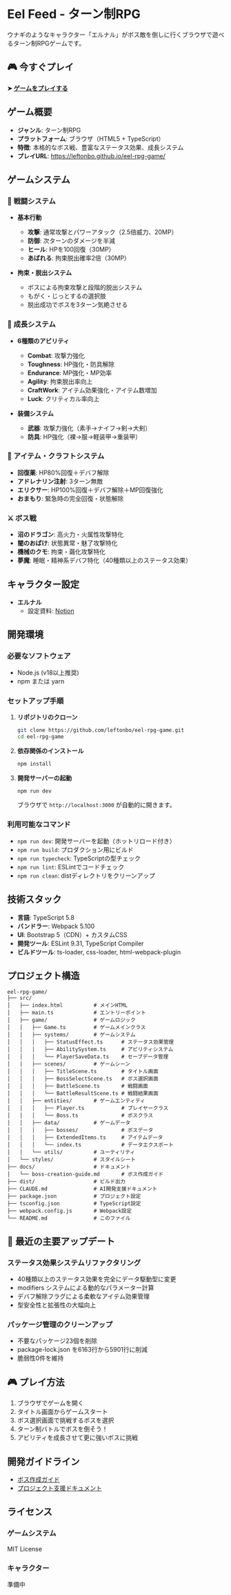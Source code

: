 # Eel Feed - ターン制RPG

ウナギのようなキャラクター「エルナル」がボス敵を倒しに行くブラウザで遊べるターン制RPGゲームです。

## 🎮 **今すぐプレイ**

**➤ [ゲームをプレイする](https://leftonbo.github.io/eel-rpg-game/)**

## ゲーム概要

- **ジャンル**: ターン制RPG
- **プラットフォーム**: ブラウザ（HTML5 + TypeScript）
- **特徴**: 本格的なボス戦、豊富なステータス効果、成長システム
- **プレイURL**: https://leftonbo.github.io/eel-rpg-game/

## ゲームシステム

### 🎯 **戦闘システム**

- **基本行動**
  - **攻撃**: 通常攻撃とパワーアタック（2.5倍威力、20MP）
  - **防御**: 次ターンのダメージを半減
  - **ヒール**: HPを100回復（30MP）
  - **あばれる**: 拘束脱出確率2倍（30MP）

- **拘束・脱出システム**
  - ボスによる拘束攻撃と段階的脱出システム
  - もがく・じっとするの選択肢
  - 脱出成功でボスを3ターン気絶させる

### 🌟 **成長システム**

- **6種類のアビリティ**
  - **Combat**: 攻撃力強化
  - **Toughness**: HP強化・防具解除
  - **Endurance**: MP強化・MP効率
  - **Agility**: 拘束脱出率向上
  - **CraftWork**: アイテム効果強化・アイテム数増加
  - **Luck**: クリティカル率向上

- **装備システム**
  - **武器**: 攻撃力強化（素手→ナイフ→剣→大剣）
  - **防具**: HP強化（裸→服→軽装甲→重装甲）

### 🧪 **アイテム・クラフトシステム**

- **回復薬**: HP80%回復＋デバフ解除
- **アドレナリン注射**: 3ターン無敵
- **エリクサー**: HP100%回復＋デバフ解除＋MP回復強化
- **おまもり**: 緊急時の完全回復・状態解除

### ⚔️ **ボス戦**

- **沼のドラゴン**: 高火力・火属性攻撃特化
- **闇のおばけ**: 状態異常・魅了攻撃特化  
- **機械のクモ**: 拘束・繭化攻撃特化
- **夢魔**: 睡眠・精神系デバフ特化（40種類以上のステータス効果）

## キャラクター設定

- **エルナル**
  - 設定資料: [Notion](https://tonbonotion01.notion.site/mycharacter-elnal)

## 開発環境

### 必要なソフトウェア

- Node.js (v18以上推奨)
- npm または yarn

### セットアップ手順

1. **リポジトリのクローン**

   ```bash
   git clone https://github.com/leftonbo/eel-rpg-game.git
   cd eel-rpg-game
   ```

2. **依存関係のインストール**

   ```bash
   npm install
   ```

3. **開発サーバーの起動**

   ```bash
   npm run dev
   ```

   ブラウザで `http://localhost:3000` が自動的に開きます。

### 利用可能なコマンド

- `npm run dev`: 開発サーバーを起動（ホットリロード付き）
- `npm run build`: プロダクション用にビルド
- `npm run typecheck`: TypeScriptの型チェック
- `npm run lint`: ESLintでコードチェック
- `npm run clean`: distディレクトリをクリーンアップ

## 技術スタック

- **言語**: TypeScript 5.8
- **バンドラー**: Webpack 5.100
- **UI**: Bootstrap 5（CDN）+ カスタムCSS
- **開発ツール**: ESLint 9.31, TypeScript Compiler
- **ビルドツール**: ts-loader, css-loader, html-webpack-plugin

## プロジェクト構造

```text
eel-rpg-game/
├── src/
│   ├── index.html          # メインHTML
│   ├── main.ts             # エントリーポイント
│   ├── game/               # ゲームロジック
│   │   ├── Game.ts         # ゲームメインクラス
│   │   ├── systems/        # ゲームシステム
│   │   │   ├── StatusEffect.ts      # ステータス効果管理
│   │   │   ├── AbilitySystem.ts     # アビリティシステム
│   │   │   └── PlayerSaveData.ts    # セーブデータ管理
│   │   ├── scenes/         # ゲームシーン
│   │   │   ├── TitleScene.ts        # タイトル画面
│   │   │   ├── BossSelectScene.ts   # ボス選択画面
│   │   │   ├── BattleScene.ts       # 戦闘画面
│   │   │   └── BattleResultScene.ts # 戦闘結果画面
│   │   ├── entities/       # ゲームエンティティ
│   │   │   ├── Player.ts            # プレイヤークラス
│   │   │   └── Boss.ts              # ボスクラス
│   │   ├── data/           # ゲームデータ
│   │   │   ├── bosses/              # ボスデータ
│   │   │   ├── ExtendedItems.ts     # アイテムデータ
│   │   │   └── index.ts             # データエクスポート
│   │   └── utils/          # ユーティリティ
│   └── styles/             # スタイルシート
├── docs/                   # ドキュメント
│   └── boss-creation-guide.md       # ボス作成ガイド
├── dist/                   # ビルド出力
├── CLAUDE.md               # AI開発支援ドキュメント
├── package.json            # プロジェクト設定
├── tsconfig.json           # TypeScript設定
├── webpack.config.js       # Webpack設定
└── README.md               # このファイル
```

## 🔄 **最近の主要アップデート**

### ステータス効果システムリファクタリング
- 40種類以上のステータス効果を完全にデータ駆動型に変更
- modifiers システムによる動的なパラメーター計算
- デバフ解除フラグによる柔軟なアイテム効果管理
- 型安全性と拡張性の大幅向上

### パッケージ管理のクリーンアップ
- 不要なパッケージ23個を削除
- package-lock.json を6163行から5901行に削減
- 脆弱性0件を維持

## 🎮 **プレイ方法**

1. ブラウザでゲームを開く
2. タイトル画面からゲームスタート
3. ボス選択画面で挑戦するボスを選択
4. ターン制バトルでボスを倒そう！
5. アビリティを成長させて更に強いボスに挑戦

## 開発ガイドライン

- [ボス作成ガイド](docs/boss-creation-guide.md)
- [プロジェクト支援ドキュメント](CLAUDE.md)

## ライセンス

### ゲームシステム

MIT License

### キャラクター

準備中

